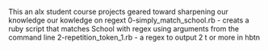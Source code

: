 This an alx student course projects geared toward sharpening our knowledge our kowledge on regext
0-simply_match_school.rb - creats a ruby script that matches School with regex using arguments from the command line
2-repetition_token_1.rb - a regex to output 2 t or more in hbtn
